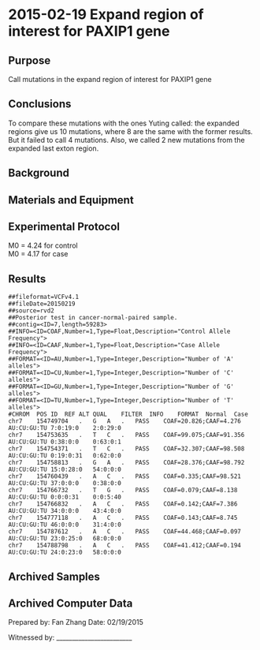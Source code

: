 2015-02-19 Expand region of interest for PAXIP1 gene
==============================

Purpose
---
Call mutations in the expand region of interest for PAXIP1 gene


Conclusions
-----------------
To compare these mutations with the ones Yuting called: the expanded regions give us 10 mutations, where 8 are the same with the former results. But it failed to call 4 mutations. Also, we called 2 new mutations from the expanded last exton region.

Background
----------------

Materials and Equipment
------------------------------


Experimental Protocol
---------------------------
M0 = 4.24 for control  
M0 = 4.17 for case

Results
-----------
	##fileformat=VCFv4.1
	##fileDate=20150219
	##source=rvd2
	##Posterior test in cancer-normal-paired sample.
	##contig=<ID=7,length=59283>
	##INFO=<ID=COAF,Number=1,Type=Float,Description="Control Allele Frequency">
	##INFO=<ID=CAAF,Number=1,Type=Float,Description="Case Allele Frequency">
	##FORMAT=<ID=AU,Number=1,Type=Integer,Description="Number of 'A' alleles">
	##FORMAT=<ID=CU,Number=1,Type=Integer,Description="Number of 'C' alleles">
	##FORMAT=<ID=GU,Number=1,Type=Integer,Description="Number of 'G' alleles">
	##FORMAT=<ID=TU,Number=1,Type=Integer,Description="Number of 'T' alleles">
	#CHROM	POS	ID	REF	ALT	QUAL	FILTER	INFO	FORMAT	Normal	Case
	chr7	154749704	.	G	A	.	PASS	COAF=20.826;CAAF=4.276	AU:CU:GU:TU	7:0:19:0	2:0:29:0
	chr7	154753635	.	T	C	.	PASS	COAF=99.075;CAAF=91.356	AU:CU:GU:TU	0:38:0:0	0:63:0:1
	chr7	154754371	.	T	C	.	PASS	COAF=32.307;CAAF=98.508	AU:CU:GU:TU	0:19:0:31	0:62:0:0
	chr7	154758813	.	G	A	.	PASS	COAF=28.376;CAAF=98.792	AU:CU:GU:TU	15:0:28:0	54:0:0:0
	chr7	154760439	.	A	C	.	PASS	COAF=0.335;CAAF=98.521	AU:CU:GU:TU	37:0:0:0	0:38:0:0
	chr7	154766732	.	T	G	.	PASS	COAF=0.079;CAAF=8.138	AU:CU:GU:TU	0:0:0:31	0:0:5:40
	chr7	154766832	.	A	C	.	PASS	COAF=0.142;CAAF=7.386	AU:CU:GU:TU	34:0:0:0	43:4:0:0
	chr7	154777118	.	A	C	.	PASS	COAF=0.143;CAAF=8.745	AU:CU:GU:TU	46:0:0:0	31:4:0:0
	chr7	154787612	.	A	C	.	PASS	COAF=44.468;CAAF=0.097	AU:CU:GU:TU	23:0:25:0	68:0:0:0
	chr7	154788798	.	A	C	.	PASS	COAF=41.412;CAAF=0.194	AU:CU:GU:TU	24:0:23:0	58:0:0:0




Archived Samples
-------------------------

Archived Computer Data
------------------------------


Prepared by: Fan Zhang     Date: 02/19/2015


Witnessed by: ________________________
